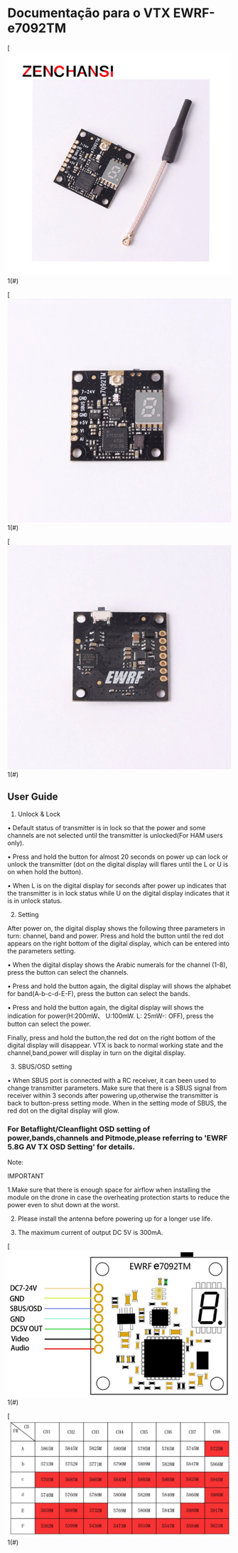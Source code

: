 # Documentação para o VTX EWRF-e7092TM

[![](figura1.jpg)1(#)


[![](figura2.jpg)1(#)


[![](figura3.jpg)1(#)


## User Guide

1. Unlock & Lock

• Default status of transmitter is in lock so that the power and some channels are not selected until the transmitter is unlocked(For HAM users only).

• Press and hold the button for almost 20 seconds on power up can lock or unlock the transmitter (dot on the digital display will flares until the L or U is on when hold the button).

• When L is on the digital display for seconds after power up indicates that the transmitter is in lock status while U on the digital display indicates that it is in unlock status.

2. Setting

After power on, the digital display shows the following three parameters in turn: channel, band and power. Press and hold the button until the red dot appears on the right bottom of the digital display, which can be entered into the parameters setting.

• When the digital display shows the Arabic numerals for the channel (1-8), press the button can select the channels.

• Press and hold the button again, the digital display will shows the alphabet for band(A-b-c-d-E-F), press the button can select the bands.

• Press and hold the button again, the digital display will shows the indication for power(H:200mW、 U:100mW. L: 25mW-: OFF), press the button can select the power.

Finally, press and hold the button,the red dot on the right bottom of the digital display will disappear. VTX is back to normal working state and the channel,band,power will display in turn on the digital display.

3. SBUS/OSD setting

• When SBUS port is connected with a RC receiver, it can been used to change transmitter parameters. Make sure that there is a SBUS signal from receiver within 3 seconds after powering up,otherwise the transmitter is back to button-press setting mode. When in the setting mode of SBUS, the red dot on the digital display will glow.

### For Betaflight/Cleanflight OSD setting of power,bands,channels and Pitmode,please referring to 'EWRF 5.8G AV TX OSD Setting' for details.

Note:

IMPORTANT

1.Make sure that there is enough space for airflow when installing the module on the drone in case the overheating protection starts to reduce the power even to shut down at the worst.

2. Please install the antenna before powering up for a longer use life.

3. The maximum current of output DC 5V is 300mA.


[![](pinagem.jpg)1(#)

[![](tabela_canais.jpg)1(#)
